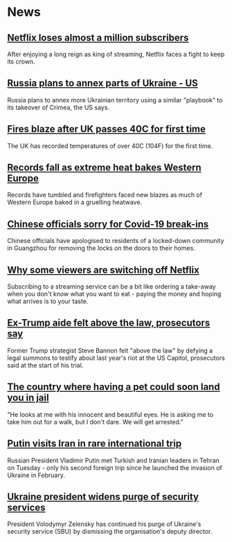 # News
## [Netflix loses almost a million subscribers](https://www.bbc.com/news/business-62226912)
After enjoying a long reign as king of streaming, Netflix faces a fight to keep its crown.
## [Russia plans to annex parts of Ukraine - US](https://www.bbc.com/news/world-europe-62231936)
Russia plans to annex more Ukrainian territory using a similar "playbook" to its takeover of Crimea, the US says. 
## [Fires blaze after UK passes 40C for first time](https://www.bbc.com/news/uk-62217282)
The UK has recorded temperatures of over 40C (104F) for the first time.
## [Records fall as extreme heat bakes Western Europe](https://www.bbc.com/news/world-europe-62231646)
Records have tumbled and firefighters faced new blazes as much of Western Europe baked in a gruelling heatwave. 
## [Chinese officials sorry for Covid-19 break-ins](https://www.bbc.com/news/world-asia-china-62228386)
Chinese officials have apologised to residents of a locked-down community in Guangzhou for removing the locks on the doors to their homes. 
## [Why some viewers are switching off Netflix](https://www.bbc.com/news/entertainment-arts-62219598)
Subscribing to a streaming service can be a bit like ordering a take-away when you don't know what you want to eat - paying the money and hoping what arrives is to your taste.
## [Ex-Trump aide felt above the law, prosecutors say](https://www.bbc.com/news/world-us-canada-62230848)
Former Trump strategist Steve Bannon felt "above the law" by defying a legal summons to testify about last year's riot at the US Capitol, prosecutors said at the start of his trial. 
## [The country where having a pet could soon land you in jail](https://www.bbc.com/news/world-middle-east-62205744)
"He looks at me with his innocent and beautiful eyes. He is asking me to take him out for a walk, but I don't dare. We will get arrested."
## [Putin visits Iran in rare international trip](https://www.bbc.com/news/world-europe-62218696)
Russian President Vladimir Putin met Turkish and Iranian leaders in Tehran on Tuesday - only his second foreign trip since he launched the invasion of Ukraine in February.
## [Ukraine president widens purge of security services](https://www.bbc.com/news/world-62223264)
President Volodymyr Zelensky has continued his purge of Ukraine's security service (SBU) by dismissing the organisation's deputy director. 
